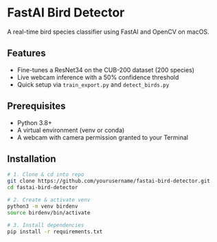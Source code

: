 # FastAI Bird Detector

A real-time bird species classifier using FastAI and OpenCV on macOS.

## Features

- Fine-tunes a ResNet34 on the CUB-200 dataset (200 species)
- Live webcam inference with a 50% confidence threshold
- Quick setup via `train_export.py` and `detect_birds.py`

## Prerequisites

- Python 3.8+  
- A virtual environment (venv or conda)  
- A webcam with camera permission granted to your Terminal

## Installation

```bash
# 1. Clone & cd into repo
git clone https://github.com/yourusername/fastai-bird-detector.git
cd fastai-bird-detector

# 2. Create & activate venv
python3 -m venv birdenv
source birdenv/bin/activate

# 3. Install dependencies
pip install -r requirements.txt

